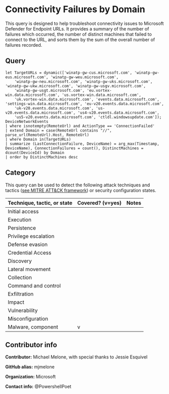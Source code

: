 # Connectivity Failures by Domain

This query is designed to help troubleshoot connectivity issues to Microsoft Defender for Endpoint URLs. 
It provides a summary of the number of failures which occurred, the number of distinct machines that failed
to connect to the URL, and sorts them by the sum of the overall number of failures recorded.

## Query

```
let TargetURLs = dynamic(['winatp-gw-cus.microsoft.com', 'winatp-gw-eus.microsoft.com', 'winatp-gw-weu.microsoft.com',
    'winatp-gw-neu.microsoft.com', 'winatp-gw-uks.microsoft.com', 'winatp-gw-ukw.microsoft.com', 'winatp-gw-usgv.microsoft.com',
    'winatp-gw-usgt.microsoft.com', 'eu.vortex-win.data.microsoft.com', 'us.vortex-win.data.microsoft.com',
    'uk.vortex-win.data.microsoft.com', 'events.data.microsoft.com', 'settings-win.data.microsoft.com', 'eu-v20.events.data.microsoft.com',
    'uk-v20.events.data.microsoft.com', 'us-v20.events.data.microsoft.com', 'us4-v20.events.data.microsoft.com',
    'us5-v20.events.data.microsoft.com', 'ctldl.windowsupdate.com']);
DeviceNetworkEvents
| where isnotempty(RemoteUrl) and ActionType == 'ConnectionFailed'
| extend Domain = case(RemoteUrl contains "//", parse_url(RemoteUrl).Host, RemoteUrl)
| where Domain in(TargetURLs)
| summarize (LastConnectionFailure, DeviceName) = arg_max(Timestamp, DeviceName), ConnectionFailures = count(), DistinctMachines = dcount(DeviceId) by Domain
| order by DistinctMachines desc
```
## Category

This query can be used to detect the following attack techniques and tactics ([see MITRE ATT&CK framework](https://attack.mitre.org/)) or security configuration states.

| Technique, tactic, or state | Covered? (v=yes) | Notes |
|------------------------|----------|-------|
| Initial access |  |  |
| Execution |  |  |
| Persistence |  |  | 
| Privilege escalation |  |  |
| Defense evasion |  |  | 
| Credential Access |  |  | 
| Discovery |  |  | 
| Lateral movement |  |  | 
| Collection |  |  | 
| Command and control |  |  | 
| Exfiltration |  |  | 
| Impact |  |  |
| Vulnerability |  |  |
| Misconfiguration |  |  |
| Malware, component | v |  |


## Contributor info

**Contributor:** Michael Melone, with special thanks to Jessie Esquivel

**GitHub alias:** mjmelone

**Organization:** Microsoft

**Contact info:** @PowershellPoet
